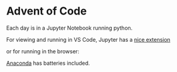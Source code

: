 # Advent of Code

Each day is in a Jupyter Notebook running python.

For viewing and running in VS Code, Jupyter has a [nice extension](https://marketplace.visualstudio.com/items?itemName=ms-toolsai.jupyter)

or for running in the browser:

[Anaconda](https://www.anaconda.com) has batteries included.
